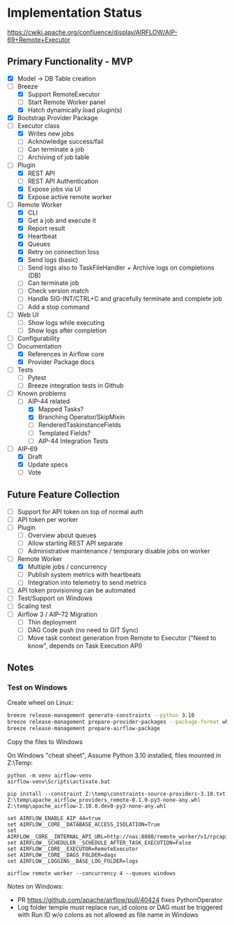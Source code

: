 <!--
 Licensed to the Apache Software Foundation (ASF) under one
 or more contributor license agreements.  See the NOTICE file
 distributed with this work for additional information
 regarding copyright ownership.  The ASF licenses this file
 to you under the Apache License, Version 2.0 (the
 "License"); you may not use this file except in compliance
 with the License.  You may obtain a copy of the License at

   http://www.apache.org/licenses/LICENSE-2.0

 Unless required by applicable law or agreed to in writing,
 software distributed under the License is distributed on an
 "AS IS" BASIS, WITHOUT WARRANTIES OR CONDITIONS OF ANY
 KIND, either express or implied.  See the License for the
 specific language governing permissions and limitations
 under the License.
 -->

# Implementation Status

https://cwiki.apache.org/confluence/display/AIRFLOW/AIP-69+Remote+Executor

## Primary Functionality - MVP

- [x] Model -> DB Table creation
- [ ] Breeze
  - [x] Support RemoteExecutor
  - [ ] Start Remote Worker panel
  - [x] Hatch dynamically load plugin(s)
- [x] Bootstrap Provider Package
- [ ] Executor class
  - [x] Writes new jobs
  - [ ] Acknowledge success/fail
  - [ ] Can terminate a job
  - [ ] Archiving of job table
- [ ] Plugin
  - [x] REST API
  - [ ] REST API Authentication
  - [x] Expose jobs via UI
  - [x] Expose active remote worker
- [ ] Remote Worker
  - [x] CLI
  - [x] Get a job and execute it
  - [x] Report result
  - [x] Heartbeat
  - [x] Queues
  - [x] Retry on connection loss
  - [x] Send logs (basic)
  - [ ] Send logs also to TaskFileHandler + Archive logs on completions (DB)
  - [ ] Can terminate job
  - [ ] Check version match
  - [ ] Handle SIG-INT/CTRL+C and gracefully terminate and complete job
  - [ ] Add a stop command
- [ ] Web UI
  - [ ] Show logs while executing
  - [ ] Show logs after completion
- [ ] Configurability
- [ ] Documentation
  - [x] References in Airflow core
  - [x] Provider Package docs
- [ ] Tests
  - [ ] Pytest
  - [ ] Breeze integration tests in Github
- [ ] Known problems
  - [ ] AIP-44 related
    - [x] Mapped Tasks?
    - [x] Branching Operator/SkipMixin
    - [ ] RenderedTaskinstanceFields
    - [ ] Templated Fields?
    - [ ] AIP-44 Integration Tests
- [ ] AIP-69
  - [x] Draft
  - [x] Update specs
  - [ ] Vote

## Future Feature Collection

- [ ] Support for API token on top of normal auth
- [ ] API token per worker
- [ ] Plugin
  - [ ] Overview about queues
  - [ ] Allow starting REST API separate
  - [ ] Administrative maintenance / temporary disable jobs on worker
- [ ] Remote Worker
  - [x] Multiple jobs / concurrency
  - [ ] Publish system metrics with heartbeats
  - [ ] Integration into telemetry to send metrics
- [ ] API token provisioning can be automated
- [ ] Test/Support on Windows
- [ ] Scaling test
- [ ] Airflow 3 / AIP-72 Migration
  - [ ] Thin deployment
  - [ ] DAG Code push (no need to GIT Sync)
  - [ ] Move task context generation from Remote to Executor ("Need to know", depends on Task Execution API)

## Notes

### Test on Windows

Create wheel on Linux:

``` bash
breeze release-management generate-constraints --python 3.10
breeze release-management prepare-provider-packages --package-format wheel --include-removed-providers remote
breeze release-management prepare-airflow-package
```

Copy the files to Windows

On Windows "cheat sheet", Assume Python 3.10 installed, files mounted in Z:\Temp:

``` text
python -m venv airflow-venv
airflow-venv\Scripts\activate.bat

pip install --constraint Z:\temp\constraints-source-providers-3.10.txt Z:\temp\apache_airflow_providers_remote-0.1.0-py3-none-any.whl Z:\temp\apache_airflow-2.10.0.dev0-py3-none-any.whl

set AIRFLOW_ENABLE_AIP_44=true
set AIRFLOW__CORE__DATABASE_ACCESS_ISOLATION=True
set AIRFLOW__CORE__INTERNAL_API_URL=http://nas:8080/remote_worker/v1/rpcapi
set AIRFLOW__SCHEDULER__SCHEDULE_AFTER_TASK_EXECUTION=False
set AIRFLOW__CORE__EXECUTOR=RemoteExecutor
set AIRFLOW__CORE__DAGS_FOLDER=dags
set AIRFLOW__LOGGING__BASE_LOG_FOLDER=logs

airflow remote worker --concurrency 4 --queues windows
```

Notes on Windows:

- PR https://github.com/apache/airflow/pull/40424 fixes PythonOperator
- Log folder temple must replace run_id colons _or_ DAG must be triggered with Run ID w/o colons as not allowed as file name in Windows
